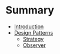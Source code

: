 # Summary

* [Introduction](README.md)
* [Design Patterns](design_patterns.md)
   * [Strategy](strategy.md)
   * [Observer](observer.md)
